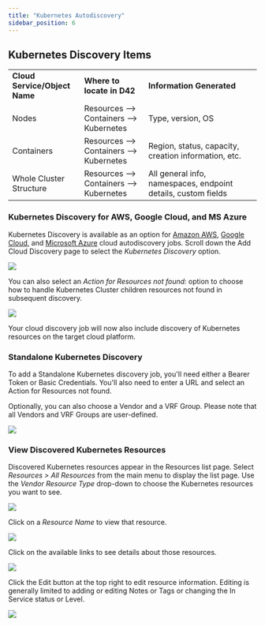 ```yaml
---
title: "Kubernetes Autodiscovery"
sidebar_position: 6
---
```


## Kubernetes Discovery Items

<table><tbody><tr><td><strong>Cloud Service/Object Name</strong></td><td><strong>Where to locate in D42</strong></td><td><strong>Information</strong>&nbsp;<strong>Generated</strong></td></tr><tr><td>Nodes</td><td>Resources --&gt; Containers --&gt; Kubernetes</td><td>Type, version, OS</td></tr><tr><td>Containers</td><td>Resources --&gt; Containers --&gt; Kubernetes</td><td>Region, status, capacity, creation information, etc.</td></tr><tr><td>Whole Cluster Structure</td><td>Resources --&gt; Containers --&gt; Kubernetes</td><td>All general info, namespaces, endpoint details, custom fields</td></tr></tbody></table>

### Kubernetes Discovery for AWS, Google Cloud, and MS Azure

Kubernetes Discovery is available as an option for [Amazon AWS](https://docs.device42.com/auto-discovery/cloud-auto-discovery/#section-3), [Google Cloud](https://docs.device42.com/auto-discovery/cloud-auto-discovery/#section-4), and [Microsoft Azure](https://docs.device42.com/auto-discovery/cloud-auto-discovery/#section-5) cloud autodiscovery jobs. Scroll down the Add Cloud Discovery page to select the _Kubernetes Discovery_ option.

![](/assets/images/discovery_cloud_platforms_autodiscovery_intune-autodiscovery.png)

You can also select an _Action for Resources not found:_ option to choose how to handle Kubernetes Cluster children resources not found in subsequent discovery.

![](/assets/images/discovery_cloud_platforms_autodiscovery_intune-autodiscovery1.png)

Your cloud discovery job will now also include discovery of Kubernetes resources on the target cloud platform.

### Standalone Kubernetes Discovery

To add a Standalone Kubernetes discovery job, you'll need either a Bearer Token or Basic Credentials. You'll also need to enter a URL and select an Action for Resources not found.

Optionally, you can also choose a Vendor and a VRF Group. Please note that all Vendors and VRF Groups are user-defined.

![](/assets/images/discovery_cloud_platforms_autodiscovery_intune-autodiscovery2.png)

### View Discovered Kubernetes Resources

Discovered Kubernetes resources appear in the Resources list page. Select _Resources > All Resources_ from the main menu to display the list page. Use the _Vendor Resource Type_ drop-down to choose the Kubernetes resources you want to see.

![](/assets/images/discovery_cloud_platforms_autodiscovery_intune-autodiscovery3.png)

Click on a _Resource Name_ to view that resource.

![](/assets/images/discovery_cloud_platforms_autodiscovery_intune-autodiscovery4.png)

Click on the available links to see details about those resources.

![](/assets/images/discovery_cloud_platforms_autodiscovery_intune-autodiscovery5.png)

Click the Edit button at the top right to edit resource information. Editing is generally limited to adding or editing Notes or Tags or changing the In Service status or Level.

![](/assets/images/discovery_cloud_platforms_autodiscovery_intune-autodiscovery6.png)
